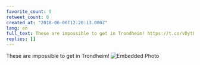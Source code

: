 ```yaml
---
favorite_count: 9
retweet_count: 0
created_at: "2018-06-06T12:20:13.000Z"
lang: en
full_text: These are impossible to get in Trondheim! https://t.co/vDytL4CbL0
replies: []
---
```


These are impossible to get in Trondheim!
![Embedded Photo](https://twitter-media-coderbyheart.s3.eu-north-1.amazonaws.com/1004337159401295878-DfAfT9DW0AAuLPu.jpg)
